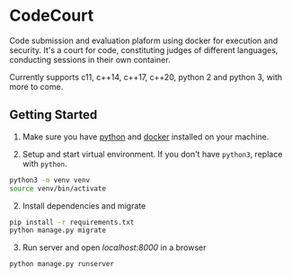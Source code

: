 # CodeCourt

Code submission and evaluation plaform using docker for execution and security. It's a court for code, constituting judges of different languages, conducting sessions in their own container.

Currently supports c11, c++14, c++17, c++20, python 2 and python 3, with more to come.

## Getting Started

1. Make sure you have [python](https://www.python.org) and [docker](https://docs.docker.com/get-docker/) installed on your machine.

1. Setup and start virtual environment. If you don't have `python3`, replace with `python`.

```bash
python3 -m venv venv
source venv/bin/activate
```

2. Install dependencies and migrate

```bash
pip install -r requirements.txt
python manage.py migrate
```

3. Run server and open *localhost:8000* in a browser

```bash
python manage.py runserver
```
